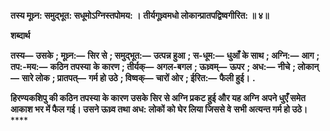 **तस्य मूध्र्न: समुद्भूत: सधूमोऽग्निस्तपोमय: ।** **तीर्यगूध्र्वमधो लोकान्प्रातपद्विष्वगीरित: ॥ ४॥** 

**शब्दार्थ** 

**तस्य—** **उसके** **; मूध्र्न:—** **सिर से** **; समुद्भूत:—** **उत्पन्न हुआ** **; स-धूम:—** **धुआँ के साथ** **; अग्नि:—** **आग** **; तप:-मय:—** **कठिन तपस्या** **के कारण** **; तीर्यक्—** **अगल-बगल** **; ऊध्र्वम्—** **ऊपर** **; अध:—** **नीचे** **; लोकान्—** **सारे लोक** **; प्रातपत्—** **गर्म हो उठे** **; विष्वक्—** **चारों ओर** **; ईरित:—** **फैली हुई।** **.** 

**हिरण्यकशिपु की कठिन तपस्या के कारण उसके सिर से अग्नि प्रकट हुई और यह अग्नि** **अपने धुएँ समेत आकाश भर में फैल गई। उसने ऊध्र्व तथा अध: लोकों को घेर लिया जिससे वे** **सभी अत्यन्त गर्म हो उठे।** **** 